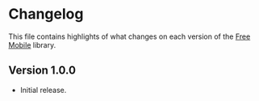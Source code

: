 # Changelog
This file contains highlights of what changes on each version of the [Free Mobile](https://github.com/cedx/free-mobile.php) library.

## Version 1.0.0
- Initial release.
